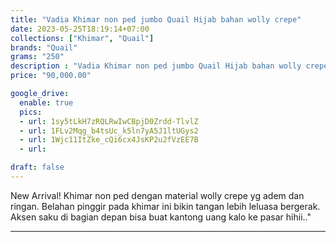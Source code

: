 ```yaml
---
title: "Vadia Khimar non ped jumbo Quail Hijab bahan wolly crepe"
date: 2023-05-25T18:19:14+07:00
collections: ["Khimar", "Quail"]
brands: "Quail"
grams: "250"
description : "Vadia Khimar non ped jumbo Quail Hijab bahan wolly crepe"
price: "90,000.00"

google_drive:
  enable: true
  pics:
  - url: 1sy5tLkH7zRQLRwIwCBpjD0Zrdd-TlvlZ
  - url: 1FLv2Mqg_b4tsUc_k5ln7yA5J1ltUGys2
  - url: 1Wjc11ItZke_cQi6cx4JsKP2u2fVzEE7B
  - url: 

draft: false
---
```


New Arrival! Khimar non ped dengan material wolly crepe yg adem dan ringan. Belahan  pinggir pada khimar ini bikin tangan lebih leluasa bergerak. Aksen saku di bagian depan bisa buat kantong uang kalo ke pasar hihii.."

-----------      
  
